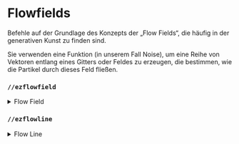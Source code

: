 # Flowfields

Befehle auf der Grundlage des Konzepts der „Flow Fields“, die häufig in der generativen Kunst zu finden sind.

Sie verwenden eine Funktion (in unserem Fall Noise), um eine Reihe von Vektoren entlang eines Gitters oder Feldes zu erzeugen, die bestimmen, wie die Partikel durch dieses Feld fließen.

### `//ezflowfield`

<details>

<summary>Flow Field</summary>

**`//ezflowfield <Palette> <Linien> <Wiederholungen> <Geschwindigkeit> <palettenSkalar> <noise> [-m <Quelle>] [-h <distributionMode>] [-i <Schwungmasse >] [-g <Schwerkraft>] [-j <jitter>] [-b <Begrenzung>] [-x <xMod>] [-y <yMod>] [-z <zMod>] [-p <Fortschritt>] [-s <seed>] [-c] [-f] [-t]`**

**`Alias: //flow`**

Erzeugt ein Flussfeld innerhalb einer Auswahl, das dynamische Muster auf der Grundlage der vielen verfügbaren Parameter erstellt.

* **Palette**: Gibt die Palette der Blöcke an, die bei der Erzeugung des Flowfields verwendet werden sollen.
* **Linien**: Legt die Anzahl der Linien oder eine prozentuale Verteilung fest, um zu bestimmen, wie dicht das Flowfield innerhalb der Auswahl besiedelt ist.\
  e.g `100` wird 100 Linien erzeugen, `100%` erzeugt 1 Linie für jeden Block in der Region.
* **Wiederholungen** (Standart: 32): Die Anzahl der Wiederholungen oder Schritte pro Linie, die bestimmt, wie lang sie sein werden.
* **Geschwindigkeit** (Standart: 1): Die Geschwindigkeit, mit der sich Punkte auf der Oberfläche bewegen.
* **PalettenSkalar** (Standart: 1.0): Skaliert den Wert, der zur Auswahl eines Palettenblocks verwendet wird.
* **Noise** (Standart: `Perlin()`): The type of noise used to generate the flowfield.
* **-m**: Applies a mask to limit the flow's start points, focusing the effect on specific areas.
* **-h**: Enables heightmap mode for creating 2D flowfields, with optional block distribution modes.
* **-i** (Standart: 0.0): Sets the inertia weighting of the flow, controlling how much previous movement directions influence the next.
* **-g** (Standart: (0,0,0) ): Applies gravity to points, pulling them in the specified direction.
* **-j** (Standart: (0,0,0) ): Adds jitter to the start points of lines. Useful with `-m` flag.
* **-b** (Standart: 0): Expands the calculation boundary without placing blocks outside the original selection. Does not place blocks outside the selection.
* **-x, -y, -z**: Modify the coordinates of the flow, allowing for transformations like scaling or rotation. Takes in a WorldEdit expression, e.g `-x *10` to multiply the x axis by 10.
* **-p** (Standart: 1:1): Adjusts the strength of the line as it progresses, accepts negative values to either start or end on a point strength that subtracts from the flow field.
* **-s** (Standart: -1): Overrides the default noise seed.
* **-c**: Returns the curl of the field.
* **-f**: Fills gaps with the lowest block in the palette.
* **-t**: Generates a 3D flowfield instead. May require a lot of time to generate.

</details>

### `//ezflowline`

<details>

<summary>Flow Line</summary>

**`/ezflowline <pattern> <length> <gravity> <noise> [-i <inertia>] [-c <convexSelPoints>] [-s]`**

**`Alias: //flowline`**

Generates a single flow-line based on the actor's position and viewing direction.\
The same fundamental premise as a Flow Field, but only generating 1 line.

* **Pattern**: Determines the pattern of blocks to place.&#x20;
* **Length**: Sets the length of the flowline in blocks. This defines how far the flowline will extend from the starting point.
* **Gravity** (Standart: -1): Applies gravity to points, pulling them in the specified direction.
* **Noise** (Standart: `Perlin()`): The type of noise used to generate the flowfield.
* **-i** (Standart: 0.0): Adjusts the point inertia weighting, controlling how much previous movement directions influence future directions. A value between 0.0 and 1.0.
* **-c** (Standart: 0): If greater than 0, creates a convex selection out of the flowline, using the specified number of points to define the selection's shape.
* **-s**: Enables snapping of the flowline to surfaces, making the line adhere to the contours of the landscape or structures it intersects.

</details>
